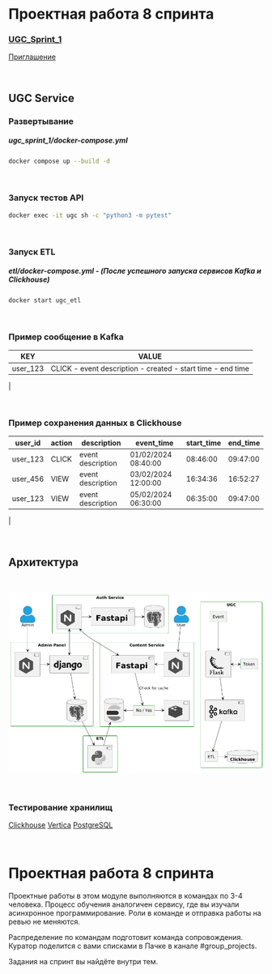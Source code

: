 # Проектная работа 8 спринта

### [UGC_Sprint_1](https://github.com/mijail-naal/ugc_sprint_1)


[Приглашение](https://github.com/mijail-naal/ugc_sprint_1/invitations)


<br>


## UGC Service


### Развертывание
#####  *ugc_sprint_1/docker-compose.yml*

```Bash
docker compose up --build -d
```

<br>


### Запуск тестов API

```Bash
docker exec -it ugc sh -c "python3 -m pytest"
```

<br> 


### Запуск ETL 
#####  *etl/docker-compose.yml - (После успешного запуска сервисов Kafka и Clickhouse)*

```Bash
docker start ugc_etl
```

<br>


### Пример сообщение в Kafka 

| KEY              | VALUE               
| ----------       |--------------------------
| user_123         | CLICK - event description - created - start time - end time               
|

<br>


### Пример сохранения данных в Clickhouse

| user_id     | action      | description         | event_time          | start_time    | end_time     
|-------------|-------------|---------------------|---------------------|---------------|---------------
| user_123    | CLICK       | event description   | 01/02/2024 08:40:00 | 08:46:00      | 09:47:00 
| user_456    | VIEW        | event description   | 03/02/2024 12:00:00 | 16:34:36      | 16:52:27 
| user_123    | VIEW        | event description   | 05/02/2024 06:30:00 | 06:35:00      | 09:47:00 
|  


<br>


## Архитектура

<br>


![Diagram](architecture/diagram.png)

<br>


### Тестирование хранилищ

[Clickhouse](https://github.com/mijail-naal/ugc_sprint_1/tree/main/storage_comparison)  [Vertica](https://github.com/mijail-naal/ugc_sprint_1/tree/main/storage_comparison) [PostgreSQL](https://github.com/mijail-naal/ugc_sprint_1/tree/main/storage_comparison)


<br>


# Проектная работа 8 спринта

Проектные работы в этом модуле выполняются в командах по 3-4 человека. Процесс обучения аналогичен сервису, где вы изучали асинхронное программирование. Роли в команде и отправка работы на ревью не меняются.

Распределение по командам подготовит команда сопровождения. Куратор поделится с вами списками в Пачке в канале #group_projects.

Задания на спринт вы найдёте внутри тем.
